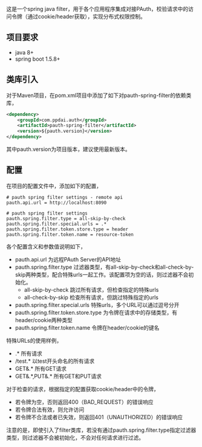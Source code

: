 这是一个spring java filter，用于各个应用程序集成对接PAuth，校验请求中的访问令牌（通过cookie/header获取），实现分布式权限控制。

## 项目要求

- java 8+
- spring boot 1.5.8+

## 类库引入
对于Maven项目，在pom.xml项目中添加了如下对pauth-spring-filter的依赖类库，

``` xml
<dependency>
    <groupId>com.ppdai.auth</groupId>
    <artifactId>pauth-spring-filter</artifactId>
    <version>${pauth.version}</version>
</dependency>
```

其中pauth.version为项目版本，建议使用最新版本。

## 配置

在项目的配置文件中，添加如下的配置，

```
# pauth spring filter settings - remote api
pauth.api.url = http://localhost:8090

# pauth spring filter settings
pauth.spring.filter.type = all-skip-by-check
pauth.spring.filter.special.urls = .*
pauth.spring.filter.token.store.type = header
pauth.spring.filter.token.name = resource-token
```

各个配置含义和参数值说明如下，
- pauth.api.url 为远程PAuth Server的API地址
- pauth.spring.filter.type 过滤器类型，有all-skip-by-check和all-check-by-skip两种类型，配合特殊urls一起工作。该配置项为空的话，则过滤器不会初始化。
  * all-skip-by-check 跳过所有请求，但检查指定的特殊urls
  * all-check-by-skip 检查所有请求，但跳过特殊指定的urls
- pauth.spring.filter.special.urls 特殊urls，多个URL可以通过逗号分开
- pauth.spring.filter.token.store.type 为令牌在请求中的存储类型，有header/cookie两种类型
- pauth.spring.filter.token.name 令牌在header/cookie的键名

特殊URLs的使用样例，
- .*  所有请求
- /test.* 以test开头命名的所有请求
- GET\&.* 所有GET请求
- GET\&.\*,PUT\&.\* 所有GET和PUT请求

对于检查的请求，根据指定的配置获取cookie/header中的令牌，
- 若令牌为空，否则返回400（BAD_REQUEST）的错误响应
- 若令牌合法有效，则允许访问
- 若令牌不合法或者已失效，则返回401（UNAUTHORIZED）的错误响应

注意的是，即使引入了filter类库，若没有通过pauth.spring.filter.type指定过滤器类型，则过滤器不会被初始化，不会对任何请求进行过滤。
